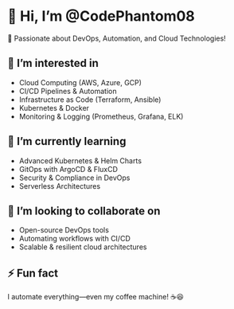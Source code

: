 # 👋 Hi, I’m @CodePhantom08  
🚀 Passionate about DevOps, Automation, and Cloud Technologies!  

## 👀 I’m interested in  
- Cloud Computing (AWS, Azure, GCP)  
- CI/CD Pipelines & Automation  
- Infrastructure as Code (Terraform, Ansible)  
- Kubernetes & Docker  
- Monitoring & Logging (Prometheus, Grafana, ELK)  

## 🌱 I’m currently learning  
- Advanced Kubernetes & Helm Charts  
- GitOps with ArgoCD & FluxCD  
- Security & Compliance in DevOps  
- Serverless Architectures  

## 💞️ I’m looking to collaborate on  
- Open-source DevOps tools  
- Automating workflows with CI/CD  
- Scalable & resilient cloud architectures  

## ⚡ Fun fact  
I automate everything—even my coffee machine! ☕😆  
